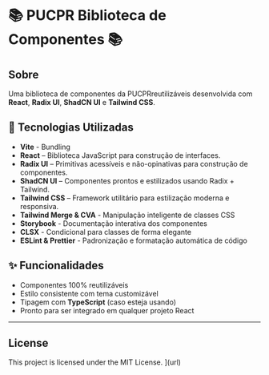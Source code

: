 # 📚 PUCPR Biblioteca de Componentes 📚

## Sobre

Uma biblioteca de componentes da PUCPRreutilizáveis desenvolvida com **React**, **Radix UI**, **ShadCN UI** e **Tailwind CSS**.  

## 🚀 Tecnologias Utilizadas

- **Vite** - Bundling
- **React** – Biblioteca JavaScript para construção de interfaces.
- **Radix UI** – Primitivas acessíveis e não-opinativas para construção de componentes.
- **ShadCN UI** – Componentes prontos e estilizados usando Radix + Tailwind.
- **Tailwind CSS** – Framework utilitário para estilização moderna e responsiva.
- **Tailwind Merge & CVA** - Manipulação inteligente de classes CSS
- **Storybook** - Documentação interativa dos componentes
- **CLSX** - Condicional para classes de forma elegante
- **ESLint & Prettier** - Padronização e formatação automática de código

## ✨ Funcionalidades

- Componentes 100% reutilizáveis
- Estilo consistente com tema customizável
- Tipagem com **TypeScript** (caso esteja usando)
- Pronto para ser integrado em qualquer projeto React

---

## License

This project is licensed under the MIT License.
](url)
